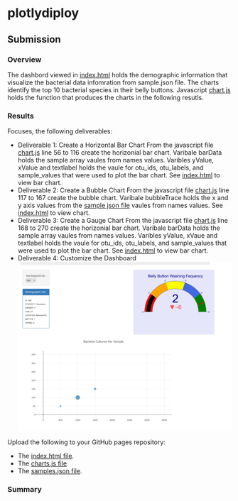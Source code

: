 # plotlydiploy

## Submission

### Overview
The dashbord viewed in [index.html](https://github.com/JaredTMurray/plotlydiploy/blob/main/index.html) holds the demographic information that visualize the bacterial data infomration from sample.json file. The charts identify the top 10 bacterial species in their belly buttons. Javascript [chart.js](https://github.com/JaredTMurray/plotlydiploy/blob/main/chart.js) holds the function that produces the charts in the following resutls. 

### Results
Focuses, the following deliverables:

-	Deliverable 1: Create a Horizontal Bar Chart
  From the javascript file [chart.js](https://github.com/JaredTMurray/plotlydiploy/blob/main/chart.js) line 56 to 116  create the horizonial bar chart. Varibale barData holds the sample array vaules from names values. Varibles yValue, xValue and textlabel holds the vaule for otu_ids, otu_labels, and sample_values that were used to plot the bar chart. See [index.html](https://github.com/JaredTMurray/plotlydiploy/blob/main/index.html) to view bar chart.
-	Deliverable 2: Create a Bubble Chart
 From the javascript file [chart.js](https://github.com/JaredTMurray/plotlydiploy/blob/main/chart.js) line 117 to 167 create the bubble chart. Varibale bubbleTrace holds the x and y axis values from the [sample json file](https://github.com/JaredTMurray/plotlydiploy/blob/main/samples.json) vaules from names values. See [index.html](https://github.com/JaredTMurray/plotlydiploy/blob/main/index.html) to view chart.
-	Deliverable 3: Create a Gauge Chart
 From the javascript file [chart.js](https://github.com/JaredTMurray/plotlydiploy/blob/main/chart.js) line 168 to 270  create the horizonial bar chart. Varibale barData holds the sample array vaules from names values. Varibles yValue, xVaue and textlabel holds the vaule for otu_ids, otu_labels, and sample_values that were used to plot the bar chart. See [index.html](https://github.com/JaredTMurray/plotlydiploy/blob/main/index.html) to view bar chart.
-	Deliverable 4: Customize the Dashboard
 ![](https://github.com/JaredTMurray/plotlydiploy/blob/main/Screenshot_20221209_024056.png)

Upload the following to your GitHub pages repository:

-	The [index.html file](https://github.com/JaredTMurray/plotlydiploy/blob/main/index.html).
-	The [charts.js file](https://github.com/JaredTMurray/plotlydiploy/blob/main/index.html)
-	The [samples.json file](https://github.com/JaredTMurray/plotlydiploy/blob/main/samples.json).

### Summary
